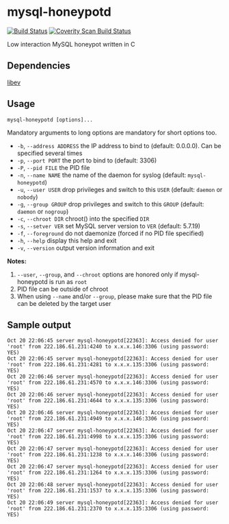 # mysql-honeypotd

[![Build Status](https://travis-ci.org/sjinks/mysql-honeypotd.svg?branch=master)](https://travis-ci.org/sjinks/mysql-honeypotd)
[![Coverity Scan Build Status](https://scan.coverity.com/projects/14112/badge.svg)](https://scan.coverity.com/projects/14112)

Low interaction MySQL honeypot written in C

## Dependencies

[libev](http://software.schmorp.de/pkg/libev.html)

## Usage

`mysql-honeypotd [options]...`

Mandatory arguments to long options are mandatory for short options too.

  * `-b`, `--address ADDRESS` the IP address to bind to (default: 0.0.0.0). Can be specified several times
  * `-p`, `--port PORT`       the port to bind to (default: 3306)
  * `-P`, `--pid FILE`        the PID file
  * `-n`, `--name NAME`       the name of the daemon for syslog (default: `mysql-honeypotd`)
  * `-u`, `--user USER`       drop privileges and switch to this `USER` (default: `daemon` or `nobody`)
  * `-g`, `--group GROUP`     drop privileges and switch to this `GROUP` (default: `daemon` or `nogroup`)
  * `-c`, `--chroot DIR`      chroot() into the specified `DIR`
  * `-s`, `--setver VER`      set MySQL server version to `VER` (default: 5.7.19)
  * `-f`, `--foreground`      do not daemonize (forced if no PID file specified)
  * `-h`, `--help`            display this help and exit
  * `-v`, `--version`         output version information and exit

**Notes:**
  1. `--user`, `--group`, and `--chroot` options are honored only if mysql-honeypotd is run as `root`
  2. PID file can be outside of chroot
  3. When using `--name` and/or `--group`, please make sure that the PID file can be deleted by the target user

## Sample output

```
Oct 20 22:06:45 server mysql-honeypotd[22363]: Access denied for user 'root' from 222.186.61.231:4240 to x.x.x.146:3306 (using password: YES)
Oct 20 22:06:45 server mysql-honeypotd[22363]: Access denied for user 'root' from 222.186.61.231:4281 to x.x.x.135:3306 (using password: YES)
Oct 20 22:06:46 server mysql-honeypotd[22363]: Access denied for user 'root' from 222.186.61.231:4570 to x.x.x.146:3306 (using password: YES)
Oct 20 22:06:46 server mysql-honeypotd[22363]: Access denied for user 'root' from 222.186.61.231:4644 to x.x.x.135:3306 (using password: YES)
Oct 20 22:06:46 server mysql-honeypotd[22363]: Access denied for user 'root' from 222.186.61.231:4949 to x.x.x.146:3306 (using password: YES)
Oct 20 22:06:47 server mysql-honeypotd[22363]: Access denied for user 'root' from 222.186.61.231:4998 to x.x.x.135:3306 (using password: YES)
Oct 20 22:06:47 server mysql-honeypotd[22363]: Access denied for user 'root' from 222.186.61.231:1238 to x.x.x.146:3306 (using password: YES)
Oct 20 22:06:47 server mysql-honeypotd[22363]: Access denied for user 'root' from 222.186.61.231:1264 to x.x.x.135:3306 (using password: YES)
Oct 20 22:06:48 server mysql-honeypotd[22363]: Access denied for user 'root' from 222.186.61.231:1537 to x.x.x.135:3306 (using password: YES)
Oct 20 22:06:49 server mysql-honeypotd[22363]: Access denied for user 'root' from 222.186.61.231:2370 to x.x.x.135:3306 (using password: YES)
```
